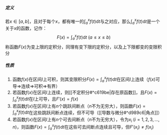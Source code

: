 ##### 定义
若$x\in[a,b]$，且对于每个$x$，都有唯一的$\displaystyle\int_a^xf(t)\mathrm dt$与之对应，那么$\displaystyle\int_a^xf(t)\mathrm dt$是一个关于$x$的函数，记作：$$\displaystyle F(x)=\int_a^xf(t)\mathrm dt\;(a\le x\le b)$$称函数$F(x)$为变上限的定积分，同理有变下限的定积分，以及上下限都变的变限积分
##### 性质
1. 函数$f(x)$在区间$I$上可积，则其变限积分$\displaystyle F(x)=\int_a^xf(t)\mathrm dt$在区间$I$上连续（$f(x)$可导$\Rightarrow$连续$\Rightarrow$可积$\Rightarrow$有界）
2. 若函数$f(x)$在区间$I$上连续，则[[不定积分#^c619be|存在原函数]]，且$\displaystyle F(x)=\int_a^xf(t)\mathrm dt$在$I$上可导，且$F'(x)=f(x)$
3. 若函数$f(x)$在区间$I$上有$n$个跳跃间断点（$n$不为无穷大），则函数$\displaystyle F(x)=\int_a^xf(t)\mathrm dt$在这些跳跃间断点连续，但不可导（[[导数与微分#^d989c6|角点]]）
4. 若函数$f(x)$在区间$I$上有$n$个可去间断点（$n$不为无穷大），令为$x_i\;(i=1,2,3,...,n)$，则函数$\displaystyle F(x)=\int_a^xf(t)\mathrm dt$在这些可去间断点连续且可导，但$F'(x_i)\neq f(x_i)$

